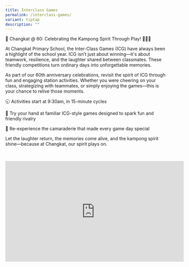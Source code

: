 ```yaml
---
title: Interclass Games
permalink: /interclass-games/
variant: tiptap
description: ""
---
```

<p>🎉 Changkat @ 60: Celebrating the Kampong Spirit Through Play! 🏃‍♂️🎯</p>
<p>At Changkat Primary School, the Inter-Class Games (ICG) have always been
a highlight of the school year. ICG isn’t just about winning—it's about
teamwork, resilience, and the laughter shared between classmates. These
friendly competitions turn ordinary days into unforgettable memories.</p>
<p>As part of our 60th anniversary celebrations, revisit the spirit of ICG
through fun and engaging station activities. Whether you were cheering
on your class, strategizing with teammates, or simply enjoying the games—this
is your chance to relive those moments.</p>
<p>🕤 Activities start at 9:30am, in 15-minute cycles</p>
<p>🎯 Try your hand at familiar ICG-style games designed to spark fun and
friendly rivalry</p>
<p>🎈 Re-experience the camaraderie that made every game day special</p>
<p>Let the laughter return, the memories come alive, and the kampong spirit
shine—because at Changkat, our spirit plays on.</p>
<p>
<br>
</p>
<div class="iframe-wrapper">
<iframe height="315" width="560" allowfullscreen="true" frameborder="0" src="https://www.youtube.com/embed/P4KPTr9YOV8"></iframe>
</div>
<p></p>